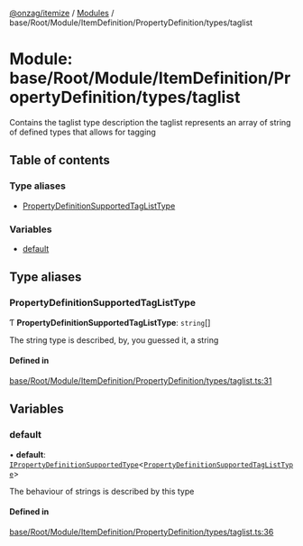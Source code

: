 [@onzag/itemize](../README.md) / [Modules](../modules.md) / base/Root/Module/ItemDefinition/PropertyDefinition/types/taglist

# Module: base/Root/Module/ItemDefinition/PropertyDefinition/types/taglist

Contains the taglist type description
the taglist represents an array of string of defined
types that allows for tagging

## Table of contents

### Type aliases

- [PropertyDefinitionSupportedTagListType](base_Root_Module_ItemDefinition_PropertyDefinition_types_taglist.md#propertydefinitionsupportedtaglisttype)

### Variables

- [default](base_Root_Module_ItemDefinition_PropertyDefinition_types_taglist.md#default)

## Type aliases

### PropertyDefinitionSupportedTagListType

Ƭ **PropertyDefinitionSupportedTagListType**: `string`[]

The string type is described, by, you guessed it, a string

#### Defined in

[base/Root/Module/ItemDefinition/PropertyDefinition/types/taglist.ts:31](https://github.com/onzag/itemize/blob/5c2808d3/base/Root/Module/ItemDefinition/PropertyDefinition/types/taglist.ts#L31)

## Variables

### default

• **default**: [`IPropertyDefinitionSupportedType`](../interfaces/base_Root_Module_ItemDefinition_PropertyDefinition_types.IPropertyDefinitionSupportedType.md)<[`PropertyDefinitionSupportedTagListType`](base_Root_Module_ItemDefinition_PropertyDefinition_types_taglist.md#propertydefinitionsupportedtaglisttype)\>

The behaviour of strings is described by this type

#### Defined in

[base/Root/Module/ItemDefinition/PropertyDefinition/types/taglist.ts:36](https://github.com/onzag/itemize/blob/5c2808d3/base/Root/Module/ItemDefinition/PropertyDefinition/types/taglist.ts#L36)
